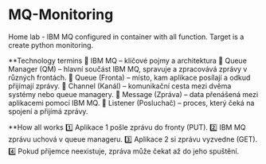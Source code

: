 # MQ-Monitoring
Home lab - IBM MQ configured in container with all function. Target is a create python monitoring. 

**Technology termins 
🔹 IBM MQ – klíčové pojmy a architektura
🔹 Queue Manager (QM) – hlavní součást IBM MQ, spravuje a zpracovává zprávy v různých frontách.
🔹 Queue (Fronta) – místo, kam aplikace posílají a odkud přijímají zprávy.
🔹 Channel (Kanál) – komunikační cesta mezi dvěma systémy nebo queue managery.
🔹 Message (Zpráva) – data přenášená mezi aplikacemi pomocí IBM MQ.
🔹 Listener (Posluchač) – proces, který čeká na spojení a přijímá zprávy.

**How all works
1️⃣ Aplikace 1 pošle zprávu do fronty (PUT).
2️⃣ IBM MQ zprávu uchová v queue manageru.
3️⃣ Aplikace 2 si zprávu vyzvedne (GET).
4️⃣ Pokud příjemce neexistuje, zpráva může čekat až do jeho spuštění.
